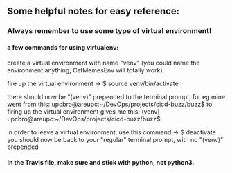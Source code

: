 ## Some helpful notes for easy reference:

### Always remember to use some type of virtual environment!  
#### a few commands for using virtualenv:

create a virtual environment with name "venv" (you could name the environment anything, CatMemesEnv will totally work).

fire up the virtual environment ->  $ source venv/bin/activate

there should now be "(venv)" prepended to the terminal prompt, for eg mine went from this:
    upcbro@areupc:~/DevOps/projects/cicd-buzz/buzz$
to firing up the virtual environment gives me this:
    (venv) upcbro@areupc:~/DevOps/projects/cicd-buzz/buzz$
    
in order to leave a virtual environment, use this command -> $ deactivate
you should now be back to your "regular" terminal prompt, with no "(venv)" prepended

#### In the Travis file, make sure and stick with python, not python3.

